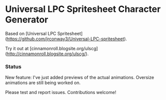 Universal LPC Spritesheet Character Generator
=============================================

Based on [Universal LPC Spritesheet] (https://github.com/jrconway3/Universal-LPC-spritesheet).

Try it out at [cinnamonroll.blogsite.org/ulscg] (http://cinnamonroll.blogsite.org/ulscg/).

### Status

New feature: I've just added previews of the actual animations. Oversize animations are still being worked on.

Please test and report issues. Contributions welcome!
